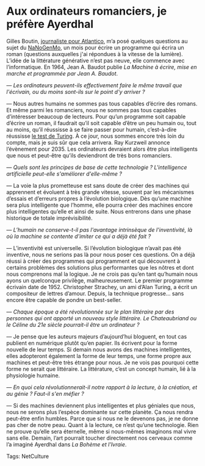 # Aux ordinateurs romanciers, je préfère Ayerdhal

Gilles Boutin, [journaliste pour Atlantico](http://www.atlantico.fr/decryptage/balzac-xxieme-siecle-sera-t-logiciel-desormais-ordinateurs-ecrivent-romans-et-ne-ferons-bientot-plus-difference-thierry-crouzet-1889302.html), m’a posé quelques questions au sujet du [NaNoGenMo](https://github.com/dariusk/NaNoGenMo), un mois pour écrire un programme qui écrira un roman (questions auxquelles j'ai répondues à la vitesse de la lumière). L’idée de la littérature générative n’est pas neuve, elle commence avec l’informatique. En 1964, Jean A. Baudot publie *La Machine à écrire, mise en marche et programmée par Jean A. Baudot*.<span id="more-38351"></span>

— *Les ordinateurs peuvent-ils effectivement faire le même travail que l'écrivain, ou du moins sont-ils sur le point d'y arriver ?*

— Nous autres humains ne sommes pas tous capables d’écrire des romans. Et même parmi les romanciers, nous ne sommes pas tous capables d’intéresser beaucoup de lecteurs. Pour qu’un programme soit capable d’écrire un roman, il faudrait qu’il soit capable d’être un peu humain ou, tout au moins, qu’il réussisse à se faire passer pour humain, c’est-à-dire réussisse [le test de Turing](http://fr.wikipedia.org/wiki/Test_de_Turing). À ce jour, nous sommes encore très loin du compte, mais je suis sûr que cela arrivera. Ray Kurzweil annonce l’évènement pour 2035. Les ordinateurs devraient alors être plus intelligents que nous et peut-être qu’ils deviendront de très bons romanciers.
 
— *Quels sont les principes de base de cette technologie ? L'intelligence artificielle peut-elle s'améliorer d'elle-même ?*

— La voie la plus prometteuse est sans doute de créer des machines qui apprennent et évoluent à très grande vitesse, souvent par les mécanismes d’essais et d’erreurs propres à l’évolution biologique. Dès qu’une machine sera plus intelligente que l’homme, elle pourra créer des machines encore plus intelligentes qu’elle et ainsi de suite. Nous entrerons dans une phase historique de totale imprévisibilité.

— *L’humain ne conserve-t-il pas l'avantage intrinsèque de l'inventivité, là où la machine se contente d'imiter ce qui a déjà été fait ?*

— L’inventivité est universelle. Si l’évolution biologique n’avait pas été inventive, nous ne serions pas là pour nous poser ces questions. On a déjà réussi à créer des programmes qui programment et qui découvrent à certains problèmes des solutions plus performantes que les nôtres et dont nous comprenons mal la logique. Je ne crois pas qu’en tant qu’humain nous ayons un quelconque privilège, malheureusement. Le premier programme écrivain date de 1952. Christopher Strachey, un ami d’Alan Turing, a écrit un compositeur de lettres d’amour. Depuis, la technique progresse… sans encore être capable de pondre un best-seller.

— *Chaque époque a été révolutionnée sur le plan littéraire par des personnes qui ont apporté un nouveau style littéraire. Le Chateaubriand ou le Céline du 21e siècle pourrait-il être un ordinateur ?*

— Je pense que les auteurs majeurs d’aujourd’hui bloguent, en tout cas publient en numérique plutôt qu’en papier. Ils écrivent pour la forme nouvelle de leur temps. Si demain nous avons des machines intelligentes, elles adopteront également la forme de leur temps, une forme propre aux machines et peut-être très étrange pour nous. Je ne vois pas pourquoi cette forme ne serait que littéraire. La littérature, c’est un concept humain, lié à la physiologie humaine.
 
— *En quoi cela révolutionnerait-il notre rapport à la lecture, à la création, et au génie ? Faut-il s'en méfier ?*

— Si des machines deviennent plus intelligentes et plus géniales que nous, nous ne serons plus l’espèce dominante sur cette planète. Ça nous rendra peut-être enfin humbles. Parce que si nous ne le devenons pas, je ne donne pas cher de notre peau. Quant à la lecture, ce n’est qu’une technologie. Rien ne prouve qu’elle sera éternelle, même si nous-mêmes imaginons mal vivre sans elle. Demain, l’art pourrait toucher directement nos cerveaux comme l’a imaginé Ayerdhal dans *La Bohème et l'Ivraie*.

Tags: NetCulture